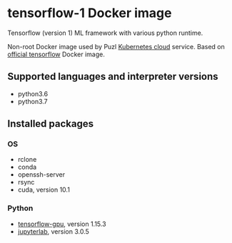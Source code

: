 # tensorflow-1 Docker image

Tensorflow (version 1) ML framework with various python runtime.

Non-root Docker image used by Puzl [Kubernetes cloud](https://puzl.cloud) service. Based on [official tensorflow](https://hub.docker.com/r/tensorflow/tensorflow) Docker image.
## Supported languages and interpreter versions
- python3.6
- python3.7

## Installed packages
### OS
- rclone
- conda
- openssh-server
- rsync
- cuda, version 10.1

### Python
- [tensorflow-gpu](https://pypi.org/project/tensorflow-gpu/), version 1.15.3
- [jupyterlab](https://pypi.org/project/jupyterlab/), version 3.0.5


